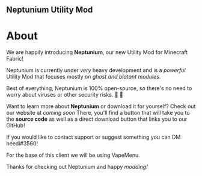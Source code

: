 ## Neptunium Utility Mod

# About
We are happily introducing **Neptunium**, our new Utility Mod for Minecraft Fabric!

Neptunium is currently under *very* heavy development and is a *powerful* Utility Mod that focuses mostly on *ghost and blatant modules*.

Best of everything, Neptunium is 100% open-source, so there's no need to worry about viruses or other security risks. :microbe: :no_entry_sign:

Want to learn more about **Neptunium** or download it for yourself? Check out our website at *coming soon* There, you'll find a button that will take you to the **source code** as well as a direct download button that links you to our GitHub!

If you would like to contact support or suggest something you can DM heedi#3560!

For the base of this client we will be using VapeMenu.

Thanks for checking out Neptunium and happy *modding!*